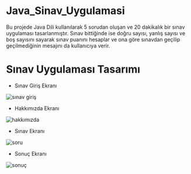 # Java_Sinav_Uygulamasi

Bu projede Java Dili kullanılarak 5 sorudan oluşan ve 20 dakikalık bir sınav uygulaması tasarlanmıştır. Sınav bittiğinde ise doğru sayısı,  yanlış sayısı ve boş sayısını sayarak sınav puanını hesaplar ve ona göre sınavdan geçilip geçilmediğinin mesajını da kullanıcıya verir.

# Sınav Uygulaması Tasarımı

- Sınav Giriş Ekranı

![sınav giriş](https://user-images.githubusercontent.com/83423497/175993084-0e48b1c9-3a84-4bb6-8fda-151e0d2a8a73.png)

- Hakkımızda Ekranı

![hakkımızda](https://user-images.githubusercontent.com/83423497/175993116-eeba0b8b-cce0-4d53-aa98-1184e8471780.png)

- Sınav Ekranı

![soru](https://user-images.githubusercontent.com/83423497/175993138-09d26023-aaea-4677-883b-6fde3f4a86e1.png)

- Sonuç Ekranı

![sonuç](https://user-images.githubusercontent.com/83423497/175993156-f084dc9b-38ec-474c-ba32-fc164fd5a406.png)

